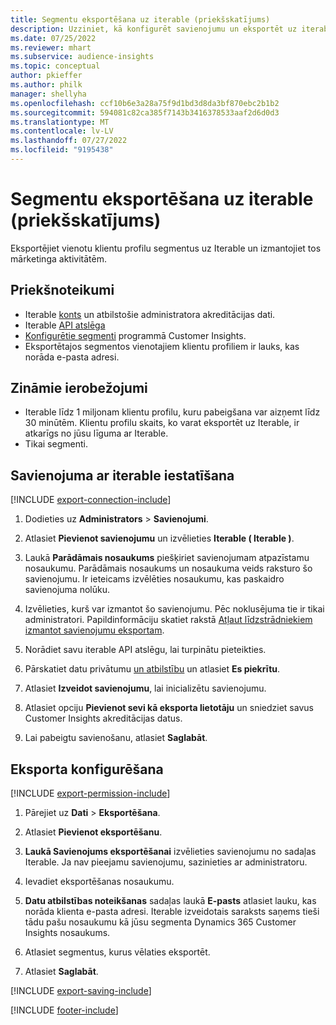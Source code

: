 ```yaml
---
title: Segmentu eksportēšana uz iterable (priekšskatījums)
description: Uzziniet, kā konfigurēt savienojumu un eksportēt uz iterable.
ms.date: 07/25/2022
ms.reviewer: mhart
ms.subservice: audience-insights
ms.topic: conceptual
author: pkieffer
ms.author: philk
manager: shellyha
ms.openlocfilehash: ccf10b6e3a28a75f9d1bd3d8da3bf870ebc2b1b2
ms.sourcegitcommit: 594081c82ca385f7143b3416378533aaf2d6d0d3
ms.translationtype: MT
ms.contentlocale: lv-LV
ms.lasthandoff: 07/27/2022
ms.locfileid: "9195438"
---
```

# <a name="export-segments-to-iterable-preview"></a>Segmentu eksportēšana uz iterable (priekšskatījums)

Eksportējiet vienotu klientu profilu segmentus uz Iterable un izmantojiet tos mārketinga aktivitātēm.

## <a name="prerequisites"></a>Priekšnoteikumi

- Iterable [konts](https://iterable.com/) un atbilstošie administratora akreditācijas dati.
- Iterable [API atslēga](https://support.iterable.com/hc/en-us/articles/360043464871)
- [Konfigurētie segmenti](segments.md) programmā Customer Insights.
- Eksportētajos segmentos vienotajiem klientu profiliem ir lauks, kas norāda e-pasta adresi.

## <a name="known-limitations"></a>Zināmie ierobežojumi

- Iterable līdz 1 miljonam klientu profilu, kuru pabeigšana var aizņemt līdz 30 minūtēm. Klientu profilu skaits, ko varat eksportēt uz Iterable, ir atkarīgs no jūsu līguma ar Iterable.
- Tikai segmenti.

## <a name="set-up-connection-to-iterable"></a>Savienojuma ar iterable iestatīšana

[!INCLUDE [export-connection-include](includes/export-connection-admn.md)]

1. Dodieties uz **Administrators** > **Savienojumi**.

1. Atlasiet **Pievienot savienojumu** un izvēlieties **Iterable ( Iterable )**.

1. Laukā **Parādāmais nosaukums** piešķiriet savienojumam atpazīstamu nosaukumu. Parādāmais nosaukums un nosaukuma veids raksturo šo savienojumu. Ir ieteicams izvēlēties nosaukumu, kas paskaidro savienojuma nolūku.

1. Izvēlieties, kurš var izmantot šo savienojumu. Pēc noklusējuma tie ir tikai administratori. Papildinformāciju skatiet rakstā [Atļaut līdzstrādniekiem izmantot savienojumu eksportam](connections.md#allow-contributors-to-use-a-connection-for-exports).

1. Norādiet savu iterable API atslēgu, lai turpinātu pieteikties.

1. Pārskatiet datu privātumu [un atbilstību](connections.md#data-privacy-and-compliance) un atlasiet **Es piekrītu**.

1. Atlasiet **Izveidot savienojumu**, lai inicializētu savienojumu.

1. Atlasiet opciju **Pievienot sevi kā eksporta lietotāju** un sniedziet savus Customer Insights akreditācijas datus.

1. Lai pabeigtu savienošanu, atlasiet **Saglabāt**.

## <a name="configure-an-export"></a>Eksporta konfigurēšana

[!INCLUDE [export-permission-include](includes/export-permission.md)]

1. Pārejiet uz **Dati** > **Eksportēšana**.

1. Atlasiet **Pievienot eksportēšanu**.

1. **Laukā Savienojums eksportēšanai** izvēlieties savienojumu no sadaļas Iterable. Ja nav pieejamu savienojumu, sazinieties ar administratoru.

1. Ievadiet eksportēšanas nosaukumu.

1. **Datu atbilstības noteikšanas** sadaļas laukā **E-pasts** atlasiet lauku, kas norāda klienta e-pasta adresi. Iterable izveidotais saraksts saņems tieši tādu pašu nosaukumu kā jūsu segmenta Dynamics 365 Customer Insights nosaukums.

1. Atlasiet segmentus, kurus vēlaties eksportēt.

1. Atlasiet **Saglabāt**.

[!INCLUDE [export-saving-include](includes/export-saving.md)]

[!INCLUDE [footer-include](includes/footer-banner.md)]
